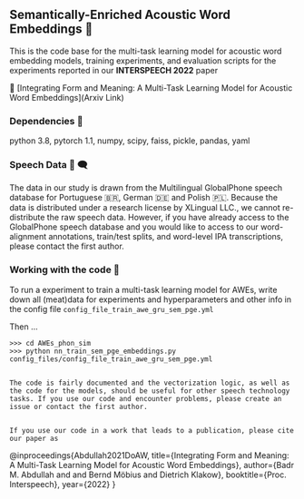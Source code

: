 ## Semantically-Enriched Acoustic Word Embeddings :tea:

This is the code base for the multi-task learning model for acoustic word embedding models, training experiments, and evaluation scripts for the experiments reported in our **INTERSPEECH 2022** paper 

:pencil: [Integrating Form and Meaning: A Multi-Task Learning Model for Acoustic Word Embeddings](Arxiv Link)

<!-- To cite the paper

```
@inproceedings{Abdullah2021DoAW,
  title={Integrating Form and Meaning: A Multi-Task Learning Model for Acoustic Word Embeddings},
  author={Badr M. Abdullah and Bernd Möbius and Dietrich Klakow},
  booktitle={Proc. Interspeech},
  year={2022}
}
``` -->

### Dependencies :dna:

python 3.8, pytorch 1.1, numpy, scipy, faiss, pickle, pandas, yaml


### Speech Data :speech_balloon: :left_speech_bubble:
The data in our study is drawn from the Multilingual GlobalPhone speech database for  Portuguese :brazil:, German :de: and  Polish :poland:. Because the data is distributed under a research license by XLingual LLC., we cannot re-distribute the raw speech data. However, if you have already access to the GlobalPhone speech database and you would like to access to our word-alignment annotations, train/test splits, and word-level IPA transcriptions, please contact the first author. 


### Working with the code :snake:
To run a experiment to train a multi-task learning model for AWEs, write down all (meat)data for experiments and hyperparameters and other info in the config file ```config_file_train_awe_gru_sem_pge.yml```

Then ...

```
>>> cd AWEs_phon_sim
>>> python nn_train_sem_pge_embeddings.py config_files/config_file_train_awe_gru_sem_pge.yml
```
```

The code is fairly documented and the vectorization logic, as well as the code for the models, should be useful for other speech technology tasks. If you use our code and encounter problems, please create an issue or contact the first author. 


If you use our code in a work that leads to a publication, please cite our paper as 

```
@inproceedings{Abdullah2021DoAW,
  title={Integrating Form and Meaning: A Multi-Task Learning Model for Acoustic Word Embeddings},
  author={Badr M. Abdullah and and Bernd Möbius and Dietrich Klakow},
  booktitle={Proc. Interspeech},
  year={2022}
}
```